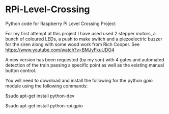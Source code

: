 RPi-Level-Crossing
==================

Python code for Raspberry Pi Level Crossing Project

For my first attempt at this project I have used used 2 stepper motors, a bunch of coloured LEDs, a push to make switch
and a piezoelectric buzzer for the siren along with some wood work from Rich Cooper.
See https://www.youtube.com/watch?v=BMJyFkuUDO4

A new version has been requested (by my son) with 4 gates and automated detection of the train passing a specific point
as well as the existing manual button control.

You will need to download and install the following for the python gpio module using the following commands:

$sudo apt-get install python-dev

$sudo apt-get install python-rpi.gpio

